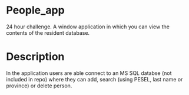 # People_app
24 hour challenge.
A window application in which you can view the contents of the resident database.
# Description
In the application users are able connect to an MS SQL databse (not included in repo) where they can add, search (using PESEL, last name or province) or delete person.
